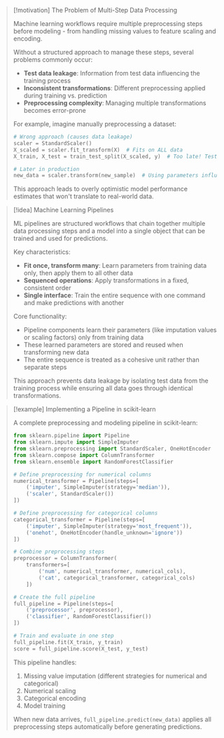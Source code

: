 > [!motivation] The Problem of Multi-Step Data Processing
> 
> Machine learning workflows require multiple preprocessing steps before modeling - from handling missing values to feature scaling and encoding.
> 
> Without a structured approach to manage these steps, several problems commonly occur:
> 
> - **Test data leakage**: Information from test data influencing the training process
> - **Inconsistent transformations**: Different preprocessing applied during training vs. prediction
> - **Preprocessing complexity**: Managing multiple transformations becomes error-prone
> 
> For example, imagine manually preprocessing a dataset:
> 
> ```python
> # Wrong approach (causes data leakage)
> scaler = StandardScaler()
> X_scaled = scaler.fit_transform(X)  # Fits on ALL data
> X_train, X_test = train_test_split(X_scaled, y)  # Too late! Test data influenced scaling
> 
> # Later in production
> new_data = scaler.transform(new_sample)  # Using parameters influenced by test data
> ```
> 
> This approach leads to overly optimistic model performance estimates that won't translate to real-world data.

> [!idea] Machine Learning Pipelines
> 
> ML pipelines are structured workflows that chain together multiple data processing steps and a model into a single object that can be trained and used for predictions.
> 
> Key characteristics:
> 
> - **Fit once, transform many**: Learn parameters from training data only, then apply them to all other data
> - **Sequenced operations**: Apply transformations in a fixed, consistent order
> - **Single interface**: Train the entire sequence with one command and make predictions with another
> 
> Core functionality:
> 
> - Pipeline components learn their parameters (like imputation values or scaling factors) only from training data
> - These learned parameters are stored and reused when transforming new data
> - The entire sequence is treated as a cohesive unit rather than separate steps
> 
> This approach prevents data leakage by isolating test data from the training process while ensuring all data goes through identical transformations.

> [!example] Implementing a Pipeline in scikit-learn
> 
> A complete preprocessing and modeling pipeline in scikit-learn:
> 
> ```python
> from sklearn.pipeline import Pipeline
> from sklearn.impute import SimpleImputer
> from sklearn.preprocessing import StandardScaler, OneHotEncoder
> from sklearn.compose import ColumnTransformer
> from sklearn.ensemble import RandomForestClassifier
> 
> # Define preprocessing for numerical columns
> numerical_transformer = Pipeline(steps=[
>     ('imputer', SimpleImputer(strategy='median')),
>     ('scaler', StandardScaler())
> ])
> 
> # Define preprocessing for categorical columns
> categorical_transformer = Pipeline(steps=[
>     ('imputer', SimpleImputer(strategy='most_frequent')),
>     ('onehot', OneHotEncoder(handle_unknown='ignore'))
> ])
> 
> # Combine preprocessing steps
> preprocessor = ColumnTransformer(
>     transformers=[
>         ('num', numerical_transformer, numerical_cols),
>         ('cat', categorical_transformer, categorical_cols)
>     ])
> 
> # Create the full pipeline
> full_pipeline = Pipeline(steps=[
>     ('preprocessor', preprocessor),
>     ('classifier', RandomForestClassifier())
> ])
> 
> # Train and evaluate in one step
> full_pipeline.fit(X_train, y_train)
> score = full_pipeline.score(X_test, y_test)
> ```
> 
> This pipeline handles:
> 
> 1. Missing value imputation (different strategies for numerical and categorical)
> 2. Numerical scaling
> 3. Categorical encoding
> 4. Model training
> 
> When new data arrives, `full_pipeline.predict(new_data)` applies all preprocessing steps automatically before generating predictions.
